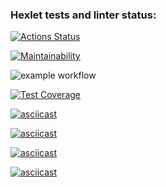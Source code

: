 ﻿### Hexlet tests and linter status:
[![Actions Status](https://github.com/tomilinbvGit/python-project-lvl2/workflows/hexlet-check/badge.svg)](https://github.com/tomilinbvGit/python-project-lvl2/actions)

[![Maintainability](https://api.codeclimate.com/v1/badges/2a3bf680ac0c1a790aff/maintainability)](https://codeclimate.com/github/tomilinbvGit/python-project-lvl2/maintainability)

![example workflow](https://github.com/tomilinbvGit/python-project-lvl2/actions/workflows/pytest.yml/badge.svg)

[![Test Coverage](https://api.codeclimate.com/v1/badges/2a3bf680ac0c1a790aff/test_coverage)](https://codeclimate.com/github/tomilinbvGit/python-project-lvl2/test_coverage)

[![asciicast](https://asciinema.org/a/yBTMsUXpcuUcZOx7h2Aw87CIF.svg)](https://asciinema.org/a/yBTMsUXpcuUcZOx7h2Aw87CIF)

[![asciicast](https://asciinema.org/a/a1OuDrn643j8XpZQC1PFTwBu0.svg)](https://asciinema.org/a/a1OuDrn643j8XpZQC1PFTwBu0)

[![asciicast](https://asciinema.org/a/e26TZVnbYFnTPbY36SQEeQyYO.svg)](https://asciinema.org/a/e26TZVnbYFnTPbY36SQEeQyYO)

[![asciicast](https://asciinema.org/a/A4dnucLw0rptSpO8r5cndeXch.svg)](https://asciinema.org/a/A4dnucLw0rptSpO8r5cndeXch)

